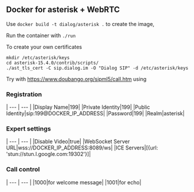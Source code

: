 ## Docker for asterisk + WebRTC

Use `docker build -t dialog/asterisk .` to create the image,

Run the container with `./run`

To create your own certificates
```
mkdir /etc/asterisk/keys
cd asterisk-15.4.0/contrib/scripts/
./ast_tls_cert -C sip.dialog.im -O "Dialog SIP" -d /etc/asterisk/keys
```

Try with https://www.doubango.org/sipml5/call.htm using

### Registration
| --- | --- |
|Display Name|199|
|Private Identity|199|
|Public Identity|sip:199@DOCKER_IP_ADDRESS|
|Password|199|
|Realm|asterisk|

### Expert settings
| --- | --- |
|Disable Video|true|
|WebSocket Server URL|wss://DOCKER_IP_ADDRESS:8089/ws|
|ICE Servers|[{url: 'stun://stun.l.google.com:19302'}]|

### Call control
| --- | --- |
|1000|for welcome message|
|1001|for echo|
